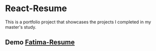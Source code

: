 # React-Resume
This is a portfolio project that showcases the projects I completed in my master's study.

## Demo [Fatima-Resume](https://fatima-resume.herokuapp.com/)
